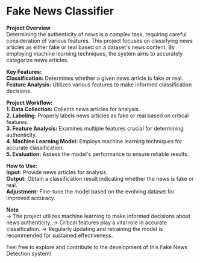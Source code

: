 # Fake News Classifier <br/>
**Project Overview** <br/>
Determining the authenticity of news is a complex task, requiring careful consideration of various features. This project focuses on classifying news articles as either fake or real based on a dataset's news content. By employing machine learning techniques, the system aims to accurately categorize news articles.

**Key Features:** <br/>
**Classification:** Determines whether a given news article is fake or real. <br/>
**Feature Analysis:** Utilizes various features to make informed classification decisions. <br/>

**Project Workflow:** <br/>
**1. Data Collection:** Collects news articles for analysis. <br/>
**2. Labeling:** Properly labels news articles as fake or real based on critical features. <br/>
**3. Feature Analysis:** Examines multiple features crucial for determining authenticity. <br/>
**4. Machine Learning Model:** Employs machine learning techniques for accurate classification. <br/>
**5. Evaluation:** Assess the model's performance to ensure reliable results. <br/>

**How to Use:** <br/>
**Input:** Provide news articles for analysis. <br/>
**Output:** Obtain a classification result indicating whether the news is fake or real. <br/>
**Adjustment:** Fine-tune the model based on the evolving dataset for improved accuracy. <br/>

**Note** <br/>
-> The project utilizes machine learning to make informed decisions about news authenticity.
-> Critical features play a vital role in accurate classification.
-> Regularly updating and retraining the model is recommended for sustained effectiveness.

Feel free to explore and contribute to the development of this Fake News Detection system!
